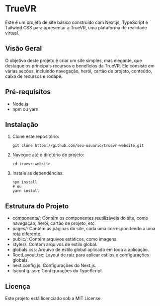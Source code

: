 # TrueVR



Este é um projeto de site básico construído com Next.js, TypeScript e Tailwind CSS para apresentar a TrueVR, uma plataforma de realidade virtual.

## Visão Geral

O objetivo deste projeto é criar um site simples, mas elegante, que destaque os principais recursos e benefícios da TrueVR. Ele consiste em várias seções, incluindo navegação, herói, cartão de projeto, conteúdo, caixa de recursos e rodapé.

## Pré-requisitos

- Node.js
- npm ou yarn

## Instalação

1. Clone este repositório:
   ```
   git clone https://github.com/seu-usuario/truevr-website.git
   ```
2. Navegue até o diretório do projeto:
   ```
   cd truevr-website
   ```
3. Instale as dependências:
   ```
   npm install
   # ou
   yarn install
   ```
## Estrutura do Projeto

- components/: Contém os componentes reutilizáveis do site, como navegação, herói, cartão de projeto, etc.
- pages/: Contém as páginas do site, cada uma correspondendo a uma rota diferente.
- public/: Contém arquivos estáticos, como imagens.
- styles/: Contém arquivos de estilo global.
- globals.css: Arquivo de estilo global aplicado em toda a aplicação.
- RootLayout.tsx: Layout de raiz para aplicar estilos e configurações globais.
- next.config.js: Configurações do Next.js.
- tsconfig.json: Configurações do TypeScript.

## Licença

Este projeto está licenciado sob a MIT License.
